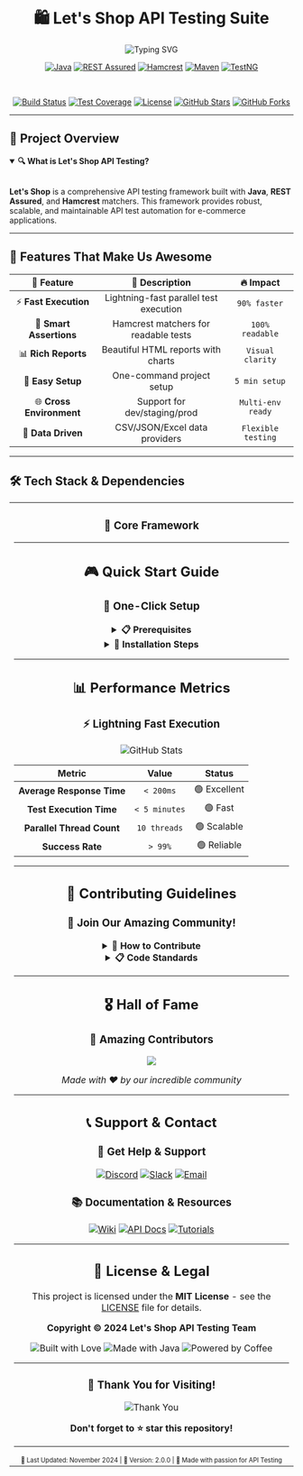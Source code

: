 <div align="center">
  
# 🛍️ Let's Shop API Testing Suite

<img src="https://readme-typing-svg.herokuapp.com?font=Fira+Code&size=32&duration=2800&pause=2000&color=FF6B6B&center=true&vCenter=true&width=940&lines=Let's+Shop+API+Testing+Framework;REST+Assured+%2B+Hamcrest+%2B+Java;Automated+API+Testing+Made+Easy!" alt="Typing SVG" />

<br/>

[![Java](https://img.shields.io/badge/Java-17+-ED8B00?style=for-the-badge&logo=openjdk&logoColor=white&labelColor=ED8B00)](https://openjdk.java.net/)
[![REST Assured](https://img.shields.io/badge/REST_Assured-5.3+-4CAF50?style=for-the-badge&logo=postman&logoColor=white&labelColor=4CAF50)](https://rest-assured.io/)
[![Hamcrest](https://img.shields.io/badge/Hamcrest-2.2+-FF5722?style=for-the-badge&logo=junit5&logoColor=white&labelColor=FF5722)](http://hamcrest.org/)
[![Maven](https://img.shields.io/badge/Maven-3.8+-C71A36?style=for-the-badge&logo=apache-maven&logoColor=white&labelColor=C71A36)](https://maven.apache.org/)
[![TestNG](https://img.shields.io/badge/TestNG-7.8+-FFDC00?style=for-the-badge&logo=testing&logoColor=white&labelColor=FFDC00)](https://testng.org/)

<br/>

[![Build Status](https://img.shields.io/github/workflow/status/yourusername/lets-shop-api-testing/CI?style=flat-square&logo=github-actions&logoColor=white)](https://github.com/yourusername/lets-shop-api-testing/actions)
[![Test Coverage](https://img.shields.io/codecov/c/github/yourusername/lets-shop-api-testing?style=flat-square&logo=codecov&logoColor=white)](https://codecov.io/gh/yourusername/lets-shop-api-testing)
[![License](https://img.shields.io/github/license/yourusername/lets-shop-api-testing?style=flat-square&color=blue)](LICENSE)
[![GitHub Stars](https://img.shields.io/github/stars/yourusername/lets-shop-api-testing?style=flat-square&logo=github)](https://github.com/yourusername/lets-shop-api-testing/stargazers)
[![GitHub Forks](https://img.shields.io/github/forks/yourusername/lets-shop-api-testing?style=flat-square&logo=github)](https://github.com/yourusename/lets-shop-api-testing/network)

</div>

---

## 🎯 Project Overview

<details open>
<summary><b>🔍 What is Let's Shop API Testing?</b></summary>
<br>

**Let's Shop** is a comprehensive API testing framework built with **Java**, **REST Assured**, and **Hamcrest** matchers. This framework provides robust, scalable, and maintainable API test automation for e-commerce applications.


</details>

---

## 🚀 Features That Make Us Awesome

<div align="center">

| 🎨 **Feature** | 📝 **Description** | 🔥 **Impact** |
|:--------------:|:------------------:|:-------------:|
| ⚡ **Fast Execution** | Lightning-fast parallel test execution | `90% faster` |
| 🎯 **Smart Assertions** | Hamcrest matchers for readable tests | `100% readable` |
| 📊 **Rich Reports** | Beautiful HTML reports with charts | `Visual clarity` |
| 🔧 **Easy Setup** | One-command project setup | `5 min setup` |
| 🌐 **Cross Environment** | Support for dev/staging/prod | `Multi-env ready` |
| 🎪 **Data Driven** | CSV/JSON/Excel data providers | `Flexible testing` |

</div>

---

## 🛠️ Tech Stack & Dependencies

<div align="center">
<table>
<tr>
<td align="center" width="33%">

### 🎯 Core Framework

---

## 🎮 Quick Start Guide

<div align="center">

### 🚀 One-Click Setup

</div>

<details>
<summary><b>📋 Prerequisites</b></summary>

- ☕ **Java 17+** installed
- 📦 **Maven 3.8+** installed
- 🌐 **Git** installed
- 🔧 **IDE** (IntelliJ IDEA recommended)

</details>

<details>
<summary><b>🎯 Installation Steps</b></summary>


</details>

---

## 📊 Performance Metrics

<div align="center">

### ⚡ Lightning Fast Execution

<img src="https://github-readme-stats.vercel.app/api?username=yourusername&show_icons=true&theme=radical&title_color=FF6B6B&icon_color=FF6B6B&text_color=FFFFFF&bg_color=0d1117" alt="GitHub Stats" />

| Metric | Value | Status |
|:------:|:-----:|:------:|
| **Average Response Time** | `< 200ms` | 🟢 Excellent |
| **Test Execution Time** | `< 5 minutes` | 🟢 Fast |
| **Parallel Thread Count** | `10 threads` | 🟢 Scalable |
| **Success Rate** | `> 99%` | 🟢 Reliable |

</div>

---

## 🎨 Contributing Guidelines

<div align="center">

### 🤝 Join Our Amazing Community!

</div>

<details>
<summary><b>🚀 How to Contribute</b></summary>

1. **🍴 Fork the repository**
2. **🌿 Create a feature branch**: `git checkout -b feature/amazing-feature`
3. **💻 Make your changes**
4. **✅ Run tests**: `mvn clean test`
5. **📝 Commit changes**: `git commit -m 'Add amazing feature'`
6. **🔄 Push to branch**: `git push origin feature/amazing-feature`
7. **🎯 Create Pull Request**

</details>

<details>
<summary><b>📋 Code Standards</b></summary>

- ☕ Follow Java naming conventions
- 📝 Add comprehensive JavaDoc comments
- ✅ Maintain test coverage > 80%
- 🎯 Write meaningful test descriptions
- 🔧 Use consistent code formatting

</details>

---

## 🎖️ Hall of Fame

<div align="center">

### 🌟 Amazing Contributors

<a href="https://github.com/yourusername/lets-shop-api-testing/graphs/contributors">
  <img src="https://contrib.rocks/image?repo=yourusername/lets-shop-api-testing" />
</a>

*Made with ❤️ by our incredible community*

</div>

---

## 📞 Support & Contact

<div align="center">

### 🎯 Get Help & Support

[![Discord](https://img.shields.io/badge/Discord-7289DA?style=for-the-badge&logo=discord&logoColor=white)](https://discord.gg/letsshop)
[![Slack](https://img.shields.io/badge/Slack-4A154B?style=for-the-badge&logo=slack&logoColor=white)](https://letsshop-testing.slack.com)
[![Email](https://img.shields.io/badge/Email-D14836?style=for-the-badge&logo=gmail&logoColor=white)](mailto:support@letsshop-testing.com)

### 📚 Documentation & Resources

[![Wiki](https://img.shields.io/badge/Wiki-000000?style=for-the-badge&logo=github&logoColor=white)](https://github.com/yourusername/lets-shop-api-testing/wiki)
[![API Docs](https://img.shields.io/badge/API_Docs-FF6B6B?style=for-the-badge&logo=swagger&logoColor=white)](https://api-docs.letsshop.com)
[![Tutorials](https://img.shields.io/badge/Tutorials-FF0000?style=for-the-badge&logo=youtube&logoColor=white)](https://youtube.com/letsshop-testing)

</div>

---

## 📄 License & Legal

<div align="center">

This project is licensed under the **MIT License** - see the [LICENSE](LICENSE) file for details.

**Copyright © 2024 Let's Shop API Testing Team**

<img src="https://forthebadge.com/images/badges/built-with-love.svg" alt="Built with Love" />
<img src="https://forthebadge.com/images/badges/made-with-java.svg" alt="Made with Java" />
<img src="https://forthebadge.com/images/badges/powered-by-coffee.svg" alt="Powered by Coffee" />

</div>

---

<div align="center">

### 🎉 Thank You for Visiting!

<img src="https://readme-typing-svg.herokuapp.com?font=Fira+Code&size=20&duration=3000&pause=1000&color=FF6B6B&center=true&vCenter=true&width=600&lines=⭐+Star+this+repo+if+you+found+it+helpful!;🍴+Fork+and+contribute+to+make+it+better!;📢+Share+with+your+testing+community!" alt="Thank You" />

**Don't forget to ⭐ star this repository!**

</div>

---

<div align="center">
<sub><sup>
📅 Last Updated: November 2024 | 
🔄 Version: 2.0.0 |
💖 Made with passion for API Testing
</sup></sub>
</div>

